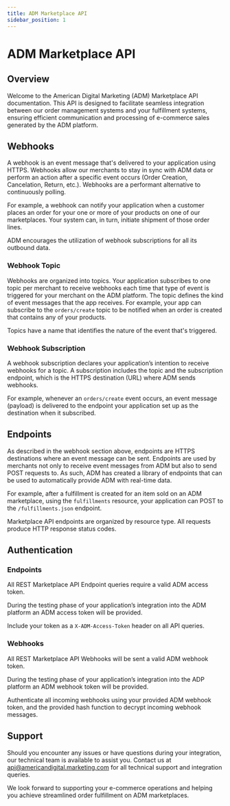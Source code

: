 ```yaml
---
title: ADM Marketplace API
sidebar_position: 1
---
```


# ADM Marketplace API

## Overview

Welcome to the American Digital Marketing (ADM) Marketplace API documentation. This API is designed to facilitate seamless integration between our order management systems and your fulfillment systems, ensuring efficient communication and processing of e-commerce sales generated by the ADM platform.

## Webhooks

A webhook is an event message that's delivered to your application using HTTPS. Webhooks allow our merchants to stay in sync with ADM data or perform an action after a specific event occurs (Order Creation, Cancelation, Return, etc.). Webhooks are a performant alternative to continuously polling.

For example, a webhook can notify your application when a customer places an order for your one or more of your products on one of our marketplaces. Your system can, in turn, initiate shipment of those order lines.

ADM encourages the utilization of webhook subscriptions for all its outbound data.

### Webhook Topic

Webhooks are organized into topics. Your application subscribes to one topic per merchant to receive webhooks each time that type of event is triggered for your merchant on the ADM platform. The topic defines the kind of event messages that the app receives. For example, your app can subscribe to the `orders/create` topic to be notified when an order is created that contains any of your products.

Topics have a name that identifies the nature of the event that's triggered.

### Webhook Subscription

A webhook subscription declares your application’s intention to receive webhooks for a topic. A subscription includes the topic and the subscription endpoint, which is the HTTPS destination (URL) where ADM sends webhooks.

For example, whenever an `orders/create` event occurs, an event message (payload) is delivered to the endpoint your application set up as the destination when it subscribed.

## Endpoints

As described in the webhook section above, endpoints are HTTPS destinations where an event message can be sent. Endpoints are used by merchants not only to receive event messages from ADM but also to send POST requests to. As such, ADM has created a library of endpoints that can be used to automatically provide ADM with real-time data.

For example, after a fulfillment is created for an item sold on an ADM marketplace, using the `fulfillments` resource, your application can POST to the `/fulfillments.json` endpoint.

Marketplace API endpoints are organized by resource type. All requests produce HTTP response status codes.

## Authentication

### Endpoints
All REST Marketplace API Endpoint queries require a valid ADM access token.

During the testing phase of your application’s integration into the ADM platform an ADM access token will be provided.

Include your token as a `X-ADM-Access-Token` header on all API queries.

### Webhooks
All REST Marketplace API Webhooks will be sent a valid ADM webhook token.

During the testing phase of your application’s integration into the ADP platform an ADM webhook token will be provided.

Authenticate all incoming webhooks using your provided ADM webhook token, and the provided hash function to decrypt incoming webhook messages.

## Support

Should you encounter any issues or have questions during your integration, our technical team is available to assist you. Contact us at [api@americandigital.marketing.com](mailto:api@americandigital.marketing.com) for all technical support and integration queries.

We look forward to supporting your e-commerce operations and helping you achieve streamlined order fulfillment on ADM marketplaces.
